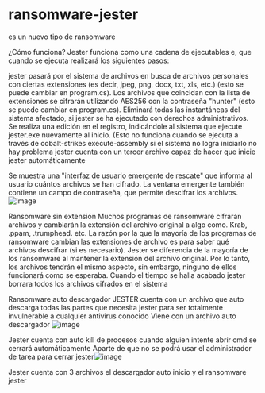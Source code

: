 # ransomware-jester 
es un nuevo tipo de ransomware  


¿Cómo funciona?
Jester funciona como una cadena de ejecutables e, que cuando se ejecuta realizará los siguientes pasos:

jester pasará por el sistema de archivos en busca de archivos personales con ciertas extensiones (es decir, jpeg, png, docx, txt, xls, etc.) (esto se puede cambiar en program.cs).
Los archivos que coincidan con la lista de extensiones se cifrarán utilizando AES256 con la contraseña "hunter" (esto se puede cambiar en program.cs).
Eliminará todas las instantáneas del sistema afectado, si jester se ha ejecutado con derechos administrativos.
Se realiza una edición en el registro, indicándole al sistema que ejecute jester.exe nuevamente al inicio. (Esto no funciona cuando se ejecuta a través de cobalt-strikes execute-assembly si el sistema no logra iniciarlo no hay problema jester cuenta con un tercer archivo capaz de hacer que inicie jester automáticamente 

Se muestra una "interfaz de usuario emergente de rescate" que informa al usuario cuántos archivos se han cifrado. La ventana emergente también contiene un campo de contraseña, que permite descifrar los archivos.
 ![image](https://user-images.githubusercontent.com/91295669/134601820-bef2cb24-8bf7-485a-8efd-a87e8825d6f9.png)

Ransomware sin extensión
Muchos programas de ransomware cifrarán archivos y cambiarán la extensión del archivo original a algo como. Krab, .ppam, .trumphead. etc. La razón por la que la mayoría de los programas de ransomware cambian las extensiones de archivo es para saber qué archivos descifrar (si es necesario). Jester se diferencia de la mayoría de los ransomware al mantener la extensión del archivo original. Por lo tanto, los archivos tendrán el mismo aspecto, sin embargo, ninguno de ellos funcionará como se esperaba.
Cuando el tiempo se halla acabado jester borrara todos los archivos cifrados en el sistema 

Ransomware auto descargador 
JESTER cuenta con un archivo que auto descarga todas las partes que necesita jester para ser totalmente invulnerable a cualquier antivirus conocido 
Viene con un archivo auto descargador
![image](https://user-images.githubusercontent.com/91295669/134601890-37372bf3-5071-4553-965a-deb1cad3ceea.png)

 
Jester cuenta con auto kill de procesos cuando alguien intente abrir cmd se cerrará automáticamente 
Aparte de que no se podrá usar el administrador de tarea para cerrar jester![image](https://user-images.githubusercontent.com/91295669/134602389-d1005d8d-ba3b-461b-8bf7-af4e44654468.png)



 
Jester cuenta con 3 archivos el descargador auto inicio y el ransomware jester
